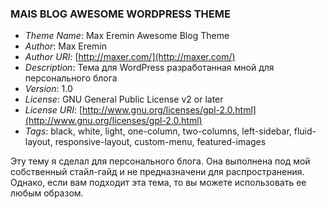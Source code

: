 ### MAIS BLOG AWESOME WORDPRESS THEME

* *Theme Name*: Max Eremin Awesome Blog Theme
* *Author*: Max Eremin
* *Author URI*: [http://maxer.com/](http://maxer.com/)
* *Description*: Тема для WordPress разработанная мной для персонального блога
* *Version*: 1.0
* *License*: GNU General Public License v2 or later
* *License URI*: [http://www.gnu.org/licenses/gpl-2.0.html](http://www.gnu.org/licenses/gpl-2.0.html)
* *Tags*: black, white, light, one-column, two-columns, left-sidebar, fluid-layout, responsive-layout, custom-menu, featured-images
 
Эту тему я сделал для персонального блога. Она выполнена под мой собственный стайл-гайд и не предназначени
для распространения. Однако, если вам подходит эта тема, то вы можете использовать ее любым образом.
